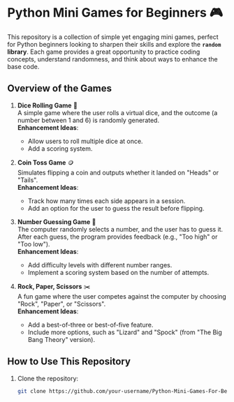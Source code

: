 # Python Mini Games for Beginners 🎮

This repository is a collection of simple yet engaging mini games, perfect for Python beginners looking to sharpen their skills and explore the **`random` library**. Each game provides a great opportunity to practice coding concepts, understand randomness, and think about ways to enhance the base code.

## **Overview of the Games**

1. **Dice Rolling Game** 🎲  
   A simple game where the user rolls a virtual dice, and the outcome (a number between 1 and 6) is randomly generated.  
   **Enhancement Ideas**: 
   - Allow users to roll multiple dice at once.  
   - Add a scoring system.  

2. **Coin Toss Game** 🪙  
   Simulates flipping a coin and outputs whether it landed on "Heads" or "Tails".  
   **Enhancement Ideas**:  
   - Track how many times each side appears in a session.  
   - Add an option for the user to guess the result before flipping.  

3. **Number Guessing Game** 🔢  
   The computer randomly selects a number, and the user has to guess it. After each guess, the program provides feedback (e.g., "Too high" or "Too low").  
   **Enhancement Ideas**:  
   - Add difficulty levels with different number ranges.  
   - Implement a scoring system based on the number of attempts.
  
4. **Rock, Paper, Scissors** ✂️  
   A fun game where the user competes against the computer by choosing "Rock", "Paper", or "Scissors".  
   **Enhancement Ideas**:  
   - Add a best-of-three or best-of-five feature.  
   - Include more options, such as "Lizard" and "Spock" (from "The Big Bang Theory" version). 

 

## **How to Use This Repository**

1. Clone the repository:
   ```bash
   git clone https://github.com/your-username/Python-Mini-Games-For-Beginners.git


